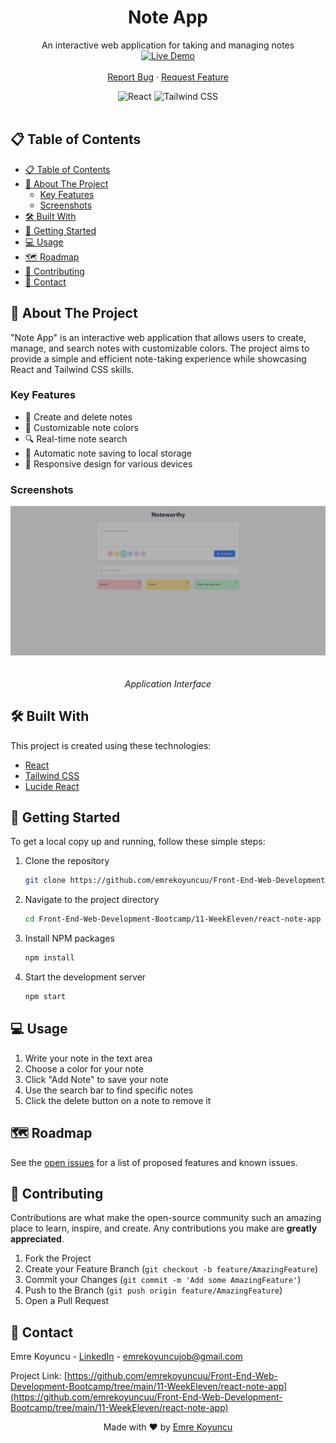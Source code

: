 <div align="center">

  <h1 align="center">Note App</h1>

  <p align="center">
    An interactive web application for taking and managing notes
    <br />
    <a href="https://emre-note-app.netlify.app/" target="_blank">
      <img src="https://img.shields.io/badge/LIVE%20DEMO-Click%20Here-brightgreen?style=for-the-badge&logo=netlify" alt="Live Demo" height="50">
    </a>
    <br />
    <br />
    <a href="https://github.com/emrekoyuncuu/Front-End-Web-Development-Bootcamp/issues">Report Bug</a>
    ·
    <a href="https://github.com/emrekoyuncuu/Front-End-Web-Development-Bootcamp/issues">Request Feature</a>
  </p>

  <div align="center">
    <img src="https://img.shields.io/badge/React-20232A?style=for-the-badge&logo=react&logoColor=61DAFB" alt="React">
    <img src="https://img.shields.io/badge/Tailwind_CSS-38B2AC?style=for-the-badge&logo=tailwind-css&logoColor=white" alt="Tailwind CSS">
  </div>
</div>

<br />

## 📋 Table of Contents

- [📋 Table of Contents](#-table-of-contents)
- [🚀 About The Project](#-about-the-project)
  - [Key Features](#key-features)
  - [Screenshots](#screenshots)
- [🛠️ Built With](#️-built-with)
- [🏁 Getting Started](#-getting-started)
- [💻 Usage](#-usage)
- [🗺️ Roadmap](#️-roadmap)
- [🤝 Contributing](#-contributing)
- [📧 Contact](#-contact)

## 🚀 About The Project

"Note App" is an interactive web application that allows users to create, manage, and search notes with customizable colors. The project aims to provide a simple and efficient note-taking experience while showcasing React and Tailwind CSS skills.

### Key Features

- 📝 Create and delete notes
- 🎨 Customizable note colors
- 🔍 Real-time note search
- 💾 Automatic note saving to local storage
- 📱 Responsive design for various devices

### Screenshots

<div align="center">
  <img src="https://github.com/emrekoyuncuu/Front-End-Web-Development-Bootcamp/blob/main/11-WeekEleven/react-note-app/public/screenshot1.png" alt="Application Interface" width="800" style="max-width: 100%; height: auto; margin-bottom: 20px;">
  <p><em>Application Interface</em></p>
</div>

## 🛠️ Built With

This project is created using these technologies:

- [React](https://reactjs.org/)
- [Tailwind CSS](https://tailwindcss.com/)
- [Lucide React](https://lucide.dev/)

## 🏁 Getting Started

To get a local copy up and running, follow these simple steps:

1. Clone the repository
   ```sh
   git clone https://github.com/emrekoyuncuu/Front-End-Web-Development-Bootcamp.git
   ```
2. Navigate to the project directory
   ```sh
   cd Front-End-Web-Development-Bootcamp/11-WeekEleven/react-note-app
   ```
3. Install NPM packages
   ```sh
   npm install
   ```
4. Start the development server
   ```sh
   npm start
   ```

## 💻 Usage

1. Write your note in the text area
2. Choose a color for your note
3. Click "Add Note" to save your note
4. Use the search bar to find specific notes
5. Click the delete button on a note to remove it

## 🗺️ Roadmap

See the [open issues](https://github.com/emrekoyuncuu/Front-End-Web-Development-Bootcamp/issues) for a list of proposed features and known issues.

## 🤝 Contributing

Contributions are what make the open-source community such an amazing place to learn, inspire, and create. Any contributions you make are **greatly appreciated**.

1. Fork the Project
2. Create your Feature Branch (`git checkout -b feature/AmazingFeature`)
3. Commit your Changes (`git commit -m 'Add some AmazingFeature'`)
4. Push to the Branch (`git push origin feature/AmazingFeature`)
5. Open a Pull Request

## 📧 Contact

Emre Koyuncu - [LinkedIn](https://www.linkedin.com/in/emrekoyuncuu/) - emrekoyuncujob@gmail.com

Project Link: [https://github.com/emrekoyuncuu/Front-End-Web-Development-Bootcamp/tree/main/11-WeekEleven/react-note-app](https://github.com/emrekoyuncuu/Front-End-Web-Development-Bootcamp/tree/main/11-WeekEleven/react-note-app)

<div align="center">
  Made with ❤️ by <a href="https://github.com/emrekoyuncuu">Emre Koyuncu</a>
</div>
